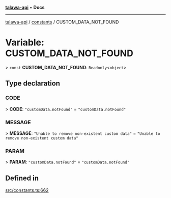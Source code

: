 [**talawa-api**](../../README.md) • **Docs**

***

[talawa-api](../../modules.md) / [constants](../README.md) / CUSTOM\_DATA\_NOT\_FOUND

# Variable: CUSTOM\_DATA\_NOT\_FOUND

\> `const` **CUSTOM\_DATA\_NOT\_FOUND**: `Readonly`\<`object`\>

## Type declaration

### CODE

\> **CODE**: `"customData.notFound"` = `"customData.notFound"`

### MESSAGE

\> **MESSAGE**: `"Unable to remove non-existent custom data"` = `"Unable to remove non-existent custom data"`

### PARAM

\> **PARAM**: `"customData.notFound"` = `"customData.notFound"`

## Defined in

[src/constants.ts:662](https://github.com/PalisadoesFoundation/talawa-api/blob/5e38dbf44e47f2fc703410fad29ab5c8f7f26c77/src/constants.ts#L662)
